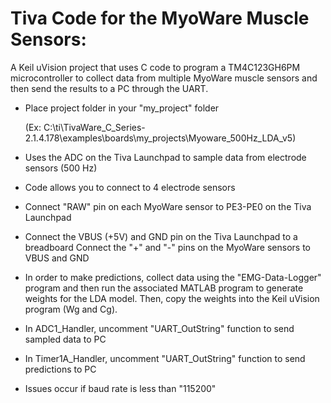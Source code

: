 # Tiva Code for the MyoWare Muscle Sensors:
A Keil uVision project that uses C code to program a TM4C123GH6PM microcontroller to collect data from multiple MyoWare muscle sensors and then send the results to a PC through the UART.

- Place project folder in your "my_project" folder 

  (Ex: C:\ti\TivaWare_C_Series-2.1.4.178\examples\boards\my_projects\Myoware_500Hz_LDA_v5)

- Uses the ADC on the Tiva Launchpad to sample data from electrode sensors (500 Hz)
- Code allows you to connect to 4 electrode sensors
- Connect "RAW" pin on each MyoWare sensor to PE3-PE0 on the Tiva Launchpad
- Connect the VBUS (+5V) and GND pin on the Tiva Launchpad to a breadboard
  Connect the "+" and "-" pins on the MyoWare sensors to VBUS and GND 
- In order to make predictions, collect data using the "EMG-Data-Logger" program and then run the associated MATLAB program to generate weights for the LDA model. Then, copy the weights into the Keil uVision program (Wg and Cg).
- In ADC1_Handler, uncomment "UART_OutString" function to send sampled data to PC
- In Timer1A_Handler, uncomment "UART_OutString" function to send predictions to PC  
- Issues occur if baud rate is less than "115200"